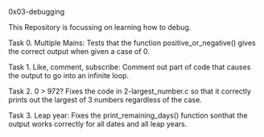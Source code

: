 0x03-debugging

This Repository is focussing on learning how to debug.

Task 0. Multiple Mains:
Tests that the function positive_or_negative() gives the correct output when given a case of 0.

Task 1. Like, comment, subscribe:
Comment out part of code that causes the output to go into an infinite loop.

Task 2. 0 > 972?
Fixes the code in 2-largest_number.c so that it correctly prints out the largest of 3 numbers regardless of the case.

Task 3. Leap year:
Fixes the print_remaining_days() function sonthat the output works correctly for all dates and all leap years.
